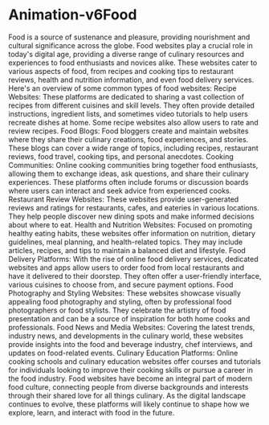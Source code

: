 # Animation-v6Food
Food is a source of sustenance and pleasure, providing nourishment and cultural significance across the globe.
Food websites play a crucial role in today's digital age, providing a diverse range of culinary resources and experiences to food enthusiasts and novices alike. 
These websites cater to various aspects of food, from recipes and cooking tips to restaurant reviews, health and nutrition information,
and even food delivery services. Here's an overview of some common types of food websites:
Recipe Websites: These platforms are dedicated to sharing a vast collection of recipes from different cuisines and skill levels.
They often provide detailed instructions, ingredient lists, and sometimes video tutorials to help users recreate dishes at home. 
Some recipe websites also allow users to rate and review recipes.
Food Blogs: Food bloggers create and maintain websites where they share their culinary creations, food experiences, and stories.
These blogs can cover a wide range of topics, including recipes, restaurant reviews, food travel, cooking tips, and personal anecdotes.
Cooking Communities: Online cooking communities bring together food enthusiasts, allowing them to exchange ideas, ask questions, and share their culinary experiences.
These platforms often include forums or discussion boards where users can interact and seek advice from experienced cooks.
Restaurant Review Websites: These websites provide user-generated reviews and ratings for restaurants, cafes, and eateries in various locations. 
They help people discover new dining spots and make informed decisions about where to eat.
Health and Nutrition Websites: Focused on promoting healthy eating habits, these websites offer information on nutrition, 
dietary guidelines, meal planning, and health-related topics. They may include articles, recipes, and tips to maintain a balanced diet and lifestyle.
Food Delivery Platforms: With the rise of online food delivery services, dedicated websites and apps allow users to order food from local restaurants and have it delivered to their doorstep. They often offer a user-friendly interface, various cuisines to choose from, and secure payment options.
Food Photography and Styling Websites: These websites showcase visually appealing food photography and styling, often by professional food photographers or food stylists. They celebrate the artistry of food presentation and can be a source of inspiration for both home cooks and professionals.
Food News and Media Websites: Covering the latest trends, industry news, and developments in the culinary world, these websites provide insights into the food and beverage industry, chef interviews, and updates on food-related events.
Culinary Education Platforms: Online cooking schools and culinary education websites offer courses and tutorials for individuals looking to improve their cooking skills or pursue a career in the food industry.
Food websites have become an integral part of modern food culture, connecting people from diverse backgrounds and interests through their shared love for all things culinary. As the digital landscape continues to evolve,
these platforms will likely continue to shape how we explore, learn, and interact with food in the future.
